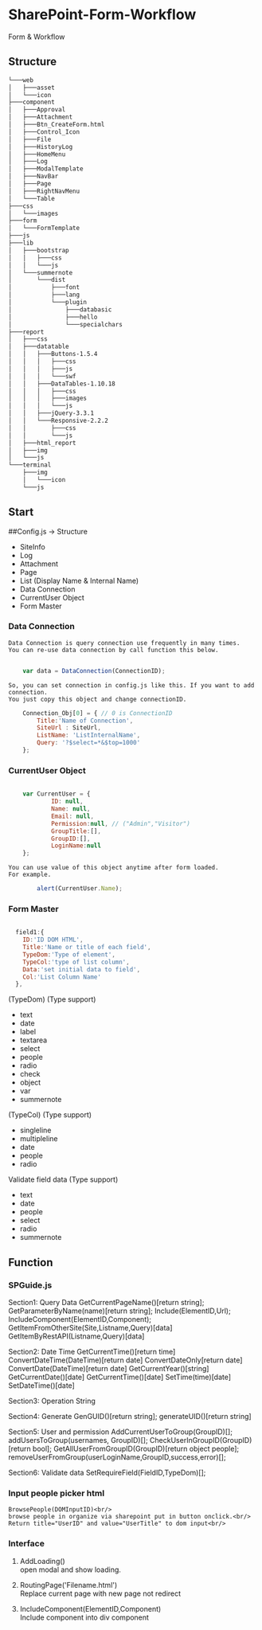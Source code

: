 # SharePoint-Form-Workflow
Form &amp; Workflow

## Structure
``` bash
└───web
│   ├───asset
│   └───icon
├───component
│   ├───Approval
│   ├───Attachment
│   ├───Btn_CreateForm.html
│   ├───Control_Icon
│   ├───File
│   ├───HistoryLog
│   ├───HomeMenu
│   ├───Log
│   ├───ModalTemplate
│   ├───NavBar
│   ├───Page
│   ├───RightNavMenu
│   └───Table
├───css
│   └───images
├───form
│   └───FormTemplate
├───js
├───lib
│   ├───bootstrap
│   │   ├───css
│   │   └───js
│   └───summernote
│       └───dist
│           ├───font
│           ├───lang
│           └───plugin
│               ├───databasic
│               ├───hello
│               └───specialchars
├───report
│   ├───css
│   ├───datatable
│   │   ├───Buttons-1.5.4
│   │   │   ├───css
│   │   │   ├───js
│   │   │   └───swf
│   │   ├───DataTables-1.10.18
│   │   │   ├───css
│   │   │   ├───images
│   │   │   └───js
│   │   ├───jQuery-3.3.1
│   │   └───Responsive-2.2.2
│   │       ├───css
│   │       └───js
│   ├───html_report
│   ├───img
│   └───js
└───terminal
    ├───img
    │   └───icon
    └───js
```
## Start


##Config.js -> Structure
   - SiteInfo
   - Log
   - Attachment
   - Page
   - List (Display Name & Internal Name)
   - Data Connection
   - CurrentUser Object
   - Form Master

### Data Connection

    Data Connection is query connection use frequently in many times. 
    You can re-use data connection by call function this below.
    
``` javascript

    var data = DataConnection(ConnectionID);
```
    So, you can set connection in config.js like this. If you want to add connection.
    You just copy this object and change connectionID.

``` javascript
    Connection_Obj[0] = { // 0 is ConnectionID
        Title:'Name of Connection',
        SiteUrl : SiteUrl,
        ListName: 'ListInternalName',
        Query: '?$select=*&$top=1000'
    };

```

### CurrentUser Object

``` javascript

    var CurrentUser = {
            ID: null,
            Name: null,
            Email: null,
            Permission:null, // ("Admin","Visitor")
            GroupTitle:[],
            GroupID:[],
            LoginName:null
    };

```

    You can use value of this object anytime after form loaded.
    For example.

``` javascript
        alert(CurrentUser.Name); 
```

### Form Master




``` javascript

  field1:{
    ID:'ID DOM HTML',
    Title:'Name or title of each field',
    TypeDom:'Type of element',
    TypeCol:'type of list column',
    Data:'set initial data to field',
    Col:'List Column Name'
  },

```



(TypeDom) (Type support)          
  - text               
  - date              
  - label              
  - textarea          
  - select            
  - people
  - radio
  - check
  - object
  - var
  - summernote

(TypeCol) (Type support)
  - singleline
  - multipleline
  - date
  - people
  - radio

Validate field data (Type support)
  - text 
  - date
  - people
  - select
  - radio
  - summernote

## Function 

### SPGuide.js
 Section1: Query Data
            GetCurrentPageName()[return string];
            GetParameterByName(name)[return string];
            Include(ElementID,Url);
            IncludeComponent(ElementID,Component);
            GetItemFromOtherSite(Site,Listname,Query)[data]
            GetItemByRestAPI(Listname,Query)[data]

 Section2: Date Time
            GetCurrentTime()[return time]
            ConvertDateTime(DateTime)[return date]
            ConvertDateOnly[return date]
            ConvertDate(DateTime)[return date]
            GetCurrentYear()[string]
            GetCurrentDate()[date]
            GetCurrentTime()[date]
            SetTime(time)[date]
            SetDateTime()[date]

 Section3: Operation String

 Section4:  Generate
            GenGUID()[return string];
            generateUID()[return string]

 Section5: User and permission
            AddCurrentUserToGroup(GroupID)[];
            addUsersToGroup(usernames, GroupID)[];
            CheckUserInGroupID(GroupID)[return bool];
            GetAllUserFromGroupID(GroupID)[return object people];
            removeUserFromGroup(userLoginName,GroupID,success,error)[];

 Section6: Validate data
            SetRequireField(FieldID,TypeDom)[];





### Input people picker html

    BrowsePeople(DOMInputID)<br/>
    browse people in organize via sharepoint put in button onclick.<br/>
    Return title="UserID" and value="UserTitle" to dom input<br/>


### Interface

1) AddLoading()<br/>
   open modal and show loading.<br/>

2) RoutingPage('Filename.html')<br/>
   Replace current page with new page not redirect<br/>

3) IncludeComponent(ElementID,Component)<br/>
   Include component into div component<br/>